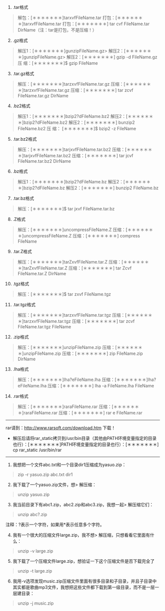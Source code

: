 01.  .tar格式 
> 解包：[＊＊＊＊＊＊＊]tarxvfFileName.tar
> 打包：[＊＊＊＊＊＊＊]tarxvfFileName.tar
> 打包：[＊＊＊＊＊＊＊] tar cvf FileName.tar DirName（注：tar是打包，不是压缩！）

02.  .gz格式 
> 解压1：[＊＊＊＊＊＊＊]gunzipFileName.gz> 
> 解压2：[＊＊＊＊＊＊＊]gunzipFileName.gz> 
> 解压2：[＊＊＊＊＊＊＊] gzip -d FileName.gz 
压 缩：[＊＊＊＊＊＊＊]$ gzip FileName

03.  .tar.gz格式 
> 解压：[＊＊＊＊＊＊＊]tarzxvfFileName.tar.gz
压缩：[＊＊＊＊＊＊＊]tarzxvfFileName.tar.gz
压缩：[＊＊＊＊＊＊＊] tar zcvf FileName.tar.gz DirName

04.  .bz2格式 
> 解压1：[＊＊＊＊＊＊＊]bzip2?dFileName.bz2
> 解压2：[＊＊＊＊＊＊＊]bzip2?dFileName.bz2
> 解压2：[＊＊＊＊＊＊＊] bunzip2 FileName.bz2 
> 压 缩： [＊＊＊＊＊＊＊]$ bzip2 -z FileName

05.  .tar.bz2格式 
> 解压：[＊＊＊＊＊＊＊]tarjxvfFileName.tar.bz2
> 压缩：[＊＊＊＊＊＊＊]tarjxvfFileName.tar.bz2
> 压缩：[＊＊＊＊＊＊＊] tar jcvf FileName.tar.bz2 DirName

06.  .bz格式 
> 解压1：[＊＊＊＊＊＊＊]bzip2?dFileName.bz
> 解压2：[＊＊＊＊＊＊＊]bzip2?dFileName.bz
> 解压2：[＊＊＊＊＊＊＊] bunzip2 FileName.bz

07.  .tar.bz格式 
> 解压：[＊＊＊＊＊＊＊]$ tar jxvf FileName.tar.bz

08.  .Z格式 
> 解压：[＊＊＊＊＊＊＊]uncompressFileName.Z
> 压缩：[＊＊＊＊＊＊＊]uncompressFileName.Z
> 压缩：[＊＊＊＊＊＊＊] compress FileName

09.  .tar.Z格式 
> 解压：[＊＊＊＊＊＊＊]tarZxvfFileName.tar.Z
> 压缩：[＊＊＊＊＊＊＊]tarZxvfFileName.tar.Z
> 压缩：[＊＊＊＊＊＊＊] tar Zcvf FileName.tar.Z DirName

10.  .tgz格式 
> 解压：[＊＊＊＊＊＊＊]$ tar zxvf FileName.tgz

11.  .tar.tgz格式 
> 解压：[＊＊＊＊＊＊＊]tarzxvfFileName.tar.tgz
> 压缩：[＊＊＊＊＊＊＊]tarzxvfFileName.tar.tgz
> 压缩：[＊＊＊＊＊＊＊] tar zcvf FileName.tar.tgz FileName

12.  .zip格式 
> 解压：[＊＊＊＊＊＊＊]unzipFileName.zip
> 压缩：[＊＊＊＊＊＊＊]unzipFileName.zip
> 压缩：[＊＊＊＊＊＊＊] zip FileName.zip DirName

13.  .lha格式 
> 解压：[＊＊＊＊＊＊＊]lha?eFileName.lha
> 压缩：[＊＊＊＊＊＊＊]lha?eFileName.lha
> 压缩：[＊＊＊＊＊＊＊] lha -a FileName.lha FileName

14.  .rar格式 
> 解压：[＊＊＊＊＊＊＊]raraFileName.rar
> 压缩：[＊＊＊＊＊＊＊]raraFileName.rar
> 压缩：[＊＊＊＊＊＊＊] rar e FileName.rar 
---
rar请到：http://www.rarsoft.com/download.htm 下载！ 
- 解压后请将rar_static拷贝到/usr/bin目录（其他由PATH环境变量指定的目录也行）：[＊＊＊＊＊＊＊]PATH环境变量指定的目录也行）：[＊＊＊＊＊＊＊] cp rar_static /usr/bin/rar

---

1. 我想把一个文件abc.txt和一个目录dir1压缩成为yasuo.zip：

> zip -r yasuo.zip abc.txt dir1

2. 我下载了一个yasuo.zip文件，想> 解压缩：

> unzip yasuo.zip

3. 我当前目录下有abc1.zip，abc2.zip和abc3.zip，我想一起> 解压缩它们：

> unzip abc\?.zip

注释：?表示一个字符，如果用*表示任意多个字符。

4. 我有一个很大的压缩文件large.zip，我不想> 解压缩，只想看看它里面有什么：

> unzip -v large.zip

5. 我下载了一个压缩文件large.zip，想验证一下这个压缩文件是否下载完全了

> unzip -t large.zip

6. 我用-v选项发现music.zip压缩文件里面有很多目录和子目录，并且子目录中其实都是歌曲mp3文件，我想把这些文件都下载到第一级目录，而不是一层一层建目录：

> unzip -j music.zip